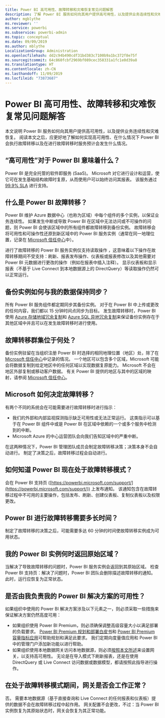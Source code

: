 ```yaml
---
title: Power BI 高可用性、故障转移和灾难恢复常见问题解答
description: 了解 Power BI 服务如何向其用户提供高可用性，以及提供业务连续性和灾难恢复。
author: mgblythe
ms.reviewer: ''
ms.service: powerbi
ms.subservice: powerbi-admin
ms.topic: conceptual
ms.date: 09/09/2019
ms.author: mblythe
LocalizationGroup: Administration
ms.openlocfilehash: dd2c94b490cdf31bd383c7100b9a1bc372f8e75f
ms.sourcegitcommit: 64c860fcbf2969bf089cec358331a1fc1e0d39a8
ms.translationtype: HT
ms.contentlocale: zh-CN
ms.lasthandoff: 11/09/2019
ms.locfileid: "73873687"
---
```

# <a name="power-bi-high-availability-failover-and-disaster-recovery-faq"></a>Power BI 高可用性、故障转移和灾难恢复常见问题解答

本文说明 Power BI 服务如何向其用户提供高可用性，以及提供业务连续性和灾难恢复。 阅读本文之后，应更好地了解如何实现高可用性、在什么情况下 Power BI 会执行故障转移以及在进行故障转移时服务预计会发生什么情况。

## <a name="what-does-high-availability-mean-for-power-bi"></a>“高可用性”对于 Power BI 意味着什么？

Power BI 是完全托管的软件即服务 (SaaS)。  Microsoft 对它进行设计和运营，使它可在发生基础结构故障时复原，从而使用户可以始终访问其报表。  该服务通过 [99.9% SLA](https://www.microsoftvolumelicensing.com/DocumentSearch.aspx?Mode=3&DocumentTypeId=37) 进行支持。

## <a name="what-is-a-power-bi-failover"></a>什么是 Power BI 故障转移？

Power BI 维护 Azure 数据中心（也称为区域）中每个组件的多个实例，以保证业务连续性。 如果发生中断或导致 Power BI 在区域中无法访问或不可操作的问题，则 Power BI 会使该区域中的所有组件都故障转移到备份实例。 故障转移会将可用性和可操作性还原到新区域中的 Power BI 服务实例（通常在同一地理位置，记录在 [Microsoft 信任中心](https://www.microsoft.com/TrustCenter/CloudServices/business-application-platform/data-location)中）。

进行了故障转移的 Power BI 服务实例仅支持读取操作  ，这意味着以下操作在故障转移期间不受支持：刷新、报表发布操作、仪表板或报表修改以及其他需要对 Power BI 元数据进行更改的操作（例如在报表中插入注释）。  显示仪表板和显示报表（不基于 Live Connect 到本地数据源上的 DirectQuery）等读取操作仍然可以正常运行。

## <a name="how-are-backup-instances-kept-in-sync-with-my-data"></a>备份实例如何与我的数据保持同步？

所有 Power BI 服务组件都定期同步其备份实例。 对于在 Power BI 中上传或更改的任何内容，我们都以 15 分钟时间点同步为目标。 发生故障转移时，Power BI 使用 [Azure 存储地域冗余复制](/azure/storage/common/storage-redundancy-grs)和 [Azure SQL 异地冗余复制](/azure/sql-database/sql-database-active-geo-replication)来保证备份实例存在于其他区域中并且可以在发生故障转移时进行使用。

## <a name="where-are-the-failover-clusters-located"></a>故障转移群集位于何处？

备份实例驻留在当组织注册 Power BI 时选择的相同地理位置（地区）处，除了在 [Microsoft 信任中心](https://www.microsoft.com/TrustCenter/CloudServices/business-application-platform/data-location)中记录的情况。 一个地区可以包含多个区域，Microsoft 可能会将数据复制到给定地区中的任何区域以实现数据复原能力。 Microsoft 不会在地区外部复制或移动客户数据。 有关 Power BI 提供的地区与其中的区域的映射，请参阅 [Microsoft 信任中心](https://www.microsoft.com/TrustCenter/CloudServices/business-application-platform/data-location)。

## <a name="how-does-microsoft-decide-to-failover"></a>Microsoft 如何决定故障转移？

有两个不同的系统会在可能需要进行故障转移时进行指示：

- 我们的外部和内部监视探测指示缺乏可用性或无法正常运行。 这类指示可以基于在 Power BI 组件中或是 Power BI 在区域中依赖的一个或多个服务中检测到的中断。
- Microsoft Azure 的中心运营团队会向我们告知区域中的严重中断。

在这两种情况下，Power BI 管理团队成员会制定故障转移决策；决策本身不会自动进行。 制定了决策之后，故障转移过程会自动进行。

## <a name="how-do-i-know-power-bi-is-now-in-failover-mode"></a>如何知道 Power BI 现在处于故障转移模式？

会在 Power BI 支持页 ([https://powerbi.microsoft.com/support/](https://powerbi.microsoft.com/support/)) 上发布通知。 该通知包含在故障转移过程中不可用的主要操作，包括发布、刷新、创建仪表板、复制仪表板以及权限更改。

## <a name="how-long-does-it-take-power-bi-to-fail-over"></a>Power BI 进行故障转移需要多长时间？

制定了故障转移的决策之后，可能需要多达 60 分钟的时间使故障转移实例成为可用状态。

## <a name="when-does-my-power-bi-instance-return-to-the-original-region"></a>我的 Power BI 实例何时返回原始区域？

当解决了导致故障转移的问题时，Power BI 服务实例会返回到其原始区域。 检查 Power BI 支持页：解决了问题时，Power BI 团队会删除描述故障转移的通知。 此时，运行应恢复为正常状态。

## <a name="am-i-responsible-for-the-availability-of-my-power-bi-solution"></a>是否由我负责我的 Power BI 解决方案的可用性？

如果组织中使用的 Power BI 解决方案涉及以下元素之一，则必须采取一些措施来保证解决方案仍然高度可用：

- 如果组织使用 Power BI Premium，则必须确保调整高级容量大小以满足部署的负载要求。  [Power BI Premium 规划和部署白皮书](https://aka.ms/Premium-Capacity-Planning-Deployment)和 [Power BI Premium 容量指标应用](service-admin-premium-monitor-capacity.md)可帮助规划和满足此要求。 我们定期向度量值应用和 Power BI 中的管理门户添加新功能以进行帮助。
- 如果组织使用本地数据网关访问本地数据源，则必须[按照本文所述](/data-integration/gateway/service-gateway-high-availability-clusters)来设置网关，以支持高可用性。 无论是在导入模式下刷新报表，还是在使用 DirectQuery 或 Live Connect 访问数据或数据模型，都请按照此指导进行操作。

## <a name="will-gateways-function-when-in-failover-mode"></a>在处于故障转移模式期间，网关是否会工作正常？

否。 需要本地数据源（基于直接查询和 Live Connect 的任何报表和仪表板）提供的数据不会在故障转移过程中起作用。 网关配置不会更改，不过：当 Power BI 实例恢复为其原始状态时，网关会恢复为其正常功能。
